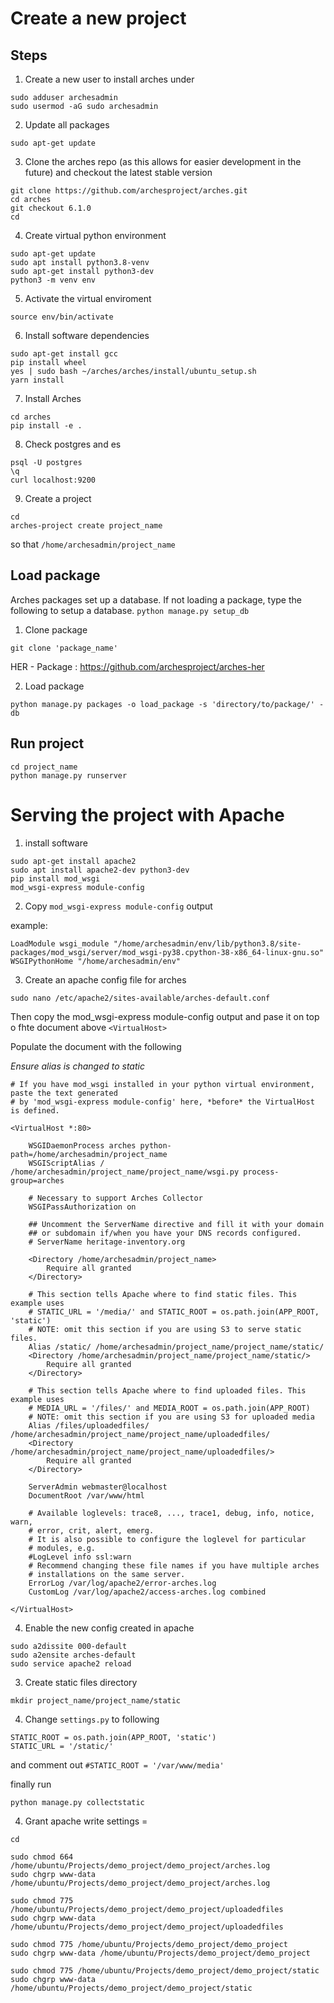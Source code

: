 # Create a new project 

## Steps
1. Create a new user to install arches under 

```
sudo adduser archesadmin
sudo usermod -aG sudo archesadmin
```

2. Update all packages

```
sudo apt-get update
```

3. Clone the arches repo (as this allows for easier development in the future) and checkout the latest stable version
```
git clone https://github.com/archesproject/arches.git
cd arches 
git checkout 6.1.0
cd
```

4.  Create virtual python environment 
```
sudo apt-get update
sudo apt install python3.8-venv
sudo apt-get install python3-dev
python3 -m venv env
```

5. Activate the virtual enviroment

```
source env/bin/activate
```

6. Install software dependencies 
```
sudo apt-get install gcc
pip install wheel
yes | sudo bash ~/arches/arches/install/ubuntu_setup.sh
yarn install
```

7. Install Arches
```
cd arches
pip install -e .
```

8. Check postgres and es
```
psql -U postgres
\q
curl localhost:9200
```

9. Create a project
```
cd
arches-project create project_name
```
so that `/home/archesadmin/project_name`

## Load package

Arches packages set up a database.
If not loading a package, type the following to setup a database. `python manage.py setup_db`

1. Clone package
```
git clone 'package_name' 
```
HER - Package : https://github.com/archesproject/arches-her

2. Load package
```
python manage.py packages -o load_package -s 'directory/to/package/' -db
```


## Run project

```
cd project_name
python manage.py runserver
```

# Serving the project with Apache

1. install software
```
sudo apt-get install apache2
sudo apt install apache2-dev python3-dev
pip install mod_wsgi
mod_wsgi-express module-config
```
2. Copy `mod_wsgi-express module-config` output

example: 
```
LoadModule wsgi_module "/home/archesadmin/env/lib/python3.8/site-packages/mod_wsgi/server/mod_wsgi-py38.cpython-38-x86_64-linux-gnu.so"
WSGIPythonHome "/home/archesadmin/env"
```

3. Create an apache config file for arches

```
sudo nano /etc/apache2/sites-available/arches-default.conf 
```
Then copy the mod_wsgi-express module-config output and pase it on top o fhte document above `<VirtualHost>`

Populate the document with the following

_Ensure alias is changed to static_

```
# If you have mod_wsgi installed in your python virtual environment, paste the text generated
# by 'mod_wsgi-express module-config' here, *before* the VirtualHost is defined.

<VirtualHost *:80>

    WSGIDaemonProcess arches python-path=/home/archesadmin/project_name
    WSGIScriptAlias / /home/archesadmin/project_name/project_name/wsgi.py process-group=arches

    # Necessary to support Arches Collector
    WSGIPassAuthorization on

    ## Uncomment the ServerName directive and fill it with your domain
    ## or subdomain if/when you have your DNS records configured.
    # ServerName heritage-inventory.org

    <Directory /home/archesadmin/project_name>
        Require all granted
    </Directory>

    # This section tells Apache where to find static files. This example uses
    # STATIC_URL = '/media/' and STATIC_ROOT = os.path.join(APP_ROOT, 'static')
    # NOTE: omit this section if you are using S3 to serve static files.
    Alias /static/ /home/archesadmin/project_name/project_name/static/
    <Directory /home/archesadmin/project_name/project_name/static/>
        Require all granted
    </Directory>

    # This section tells Apache where to find uploaded files. This example uses
    # MEDIA_URL = '/files/' and MEDIA_ROOT = os.path.join(APP_ROOT)
    # NOTE: omit this section if you are using S3 for uploaded media
    Alias /files/uploadedfiles/ /home/archesadmin/project_name/project_name/uploadedfiles/
    <Directory /home/archesadmin/project_name/project_name/uploadedfiles/>
        Require all granted
    </Directory>

    ServerAdmin webmaster@localhost
    DocumentRoot /var/www/html

    # Available loglevels: trace8, ..., trace1, debug, info, notice, warn,
    # error, crit, alert, emerg.
    # It is also possible to configure the loglevel for particular
    # modules, e.g.
    #LogLevel info ssl:warn
    # Recommend changing these file names if you have multiple arches
    # installations on the same server.
    ErrorLog /var/log/apache2/error-arches.log
    CustomLog /var/log/apache2/access-arches.log combined

</VirtualHost>
```

4. Enable the new config created in apache
```
sudo a2dissite 000-default
sudo a2ensite arches-default
sudo service apache2 reload
```

3. Create static files directory 
```
mkdir project_name/project_name/static
```

4. Change `settings.py` to following 
```
STATIC_ROOT = os.path.join(APP_ROOT, 'static')
STATIC_URL = '/static/'
```
and comment out `#STATIC_ROOT = '/var/www/media'`


finally run
```
python manage.py collectstatic
```

4. Grant apache write settings =
```
cd
```
```
sudo chmod 664 /home/ubuntu/Projects/demo_project/demo_project/arches.log
sudo chgrp www-data /home/ubuntu/Projects/demo_project/demo_project/arches.log
```
```
sudo chmod 775 /home/ubuntu/Projects/demo_project/demo_project/uploadedfiles
sudo chgrp www-data /home/ubuntu/Projects/demo_project/demo_project/uploadedfiles
```
```
sudo chmod 775 /home/ubuntu/Projects/demo_project/demo_project
sudo chgrp www-data /home/ubuntu/Projects/demo_project/demo_project
```
```
sudo chmod 775 /home/ubuntu/Projects/demo_project/demo_project/static
sudo chgrp www-data /home/ubuntu/Projects/demo_project/demo_project/static
```

